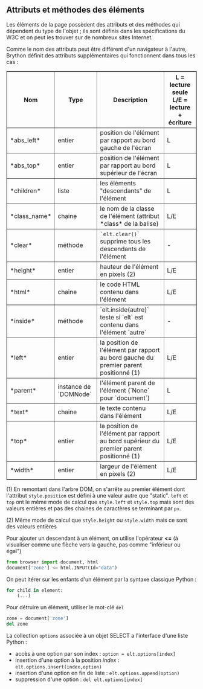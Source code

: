 Attributs et méthodes des éléments
----------------------------------

Les éléments de la page possèdent des attributs et des méthodes qui dépendent du type de l'objet ; ils sont définis dans les spécifications du W3C et on peut les trouver sur de nombreux sites Internet.

Comme le nom des attributs peut être différent d'un navigateur à l'autre, Brython définit des attributs supplémentaires qui fonctionnent dans tous les cas :

<table border=1 cellpadding=3>
<tr>
<th>Nom</th><th>Type</th><th>Description</th><th>L = lecture seule<br>L/E = lecture + écriture</th>
</tr>

<tr>
<td>*abs_left*</td><td>entier</td><td>position de l'élément par rapport au bord gauche de l'écran</td><td>L</td>
</tr>

<tr>
<td>*abs_top*</td><td>entier</td><td>position de l'élément par rapport au bord supérieur de l'écran</td><td>L</td>
</tr>

<tr>
<td>*children*</td><td>liste</td><td>les éléments "descendants" de l'élément</td><td>L</td>
</tr>

<tr>
<td>*class_name*</td><td>chaine</td><td>le nom de la classe de l'élément (attribut *class* de la balise)<br></td><td>L/E</td>
</tr>

<tr>
<td>*clear*</td><td>méthode</td><td><code>`elt.clear()</code>` supprime tous les descendants de l'élément</td><td>-</td>
</tr>

<tr>
<td>*height*</td><td>entier</td><td>hauteur de l'élément en pixels (2)</td><td>L/E</td>
</tr>

<tr>
<td>*html*</td><td>chaine</td><td>le code HTML  contenu dans l'élément</td><td>L/E</td>
</tr>

<tr>
<td>*inside*</td><td>méthode</td><td>`elt.inside(autre)` teste si `elt` est contenu dans l'élément `autre`</td><td>-</td>
</tr>

<tr>
<td>*left*</td><td>entier</td><td>la position de l'élément par rapport au bord gauche du premier parent positionné (1)</td><td>L/E</td>
</tr>

<tr>
<td>*parent*</td><td>instance de `DOMNode`</td><td>l'élément parent de l'élément (`None` pour `document`)</td><td>L</td>
</tr>

<tr>
<td>*text*</td><td>chaine</td><td>le texte contenu dans l'élément</td><td>L/E</td>
</tr>

<tr>
<td>*top*</td><td>entier</td><td>la position de l'élément par rapport au bord supérieur du premier parent positionné (1) </td><td>L/E</td>
</tr>

<tr>
<td>*width*</td><td>entier</td><td>largeur de l'élément en pixels (2)</td><td>L/E</td>
</tr>


</table>

(1) En remontant dans l'arbre DOM, on s'arrête au premier élément dont l'attribut `style.position` est défini à une valeur autre que "static". `left` et `top` ont le même mode de calcul que `style.left` et `style.top` mais sont des valeurs entières et pas des chaines de caractères se terminant par `px`.

(2) Même mode de calcul que `style.height` ou `style.width` mais ce sont des valeurs entières

Pour ajouter un descendant à un élément, on utilise l'opérateur __<=__ (à visualiser comme une flèche vers la gauche, pas comme "inférieur ou égal")

```python
from browser import document, html
document['zone'] <= html.INPUT(Id="data")
```

On peut itérer sur les enfants d'un élément par la syntaxe classique Python : 

```python
for child in element:
    (...)
```

Pour détruire un élément, utiliser le mot-clé `del`
```python
zone = document['zone']
del zone
```

La collection `options` associée à un objet SELECT a l'interface d'une liste Python :

- accès à une option par son index : `option = elt.options[index]`
- insertion d'une option à la position _index_ : `elt.options.insert(index,option)`
- insertion d'une option en fin de liste : `elt.options.append(option)`
- suppression d'une option : `del elt.options[index]`
